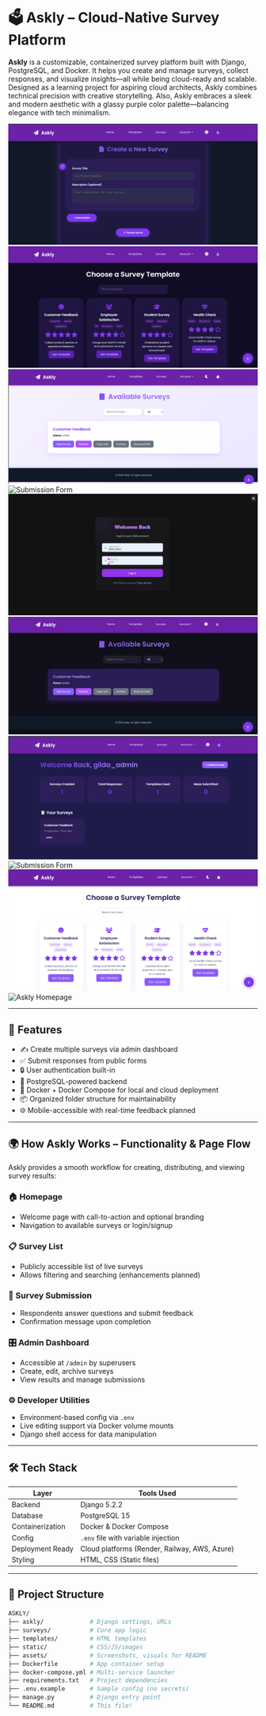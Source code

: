 # 🗳️ Askly – Cloud-Native Survey Platform

**Askly** is a customizable, containerized survey platform built with Django, PostgreSQL, and Docker. It helps you create and manage surveys, collect responses, and visualize insights—all while being cloud-ready and scalable. Designed as a learning project for aspiring cloud architects, Askly combines technical precision with creative storytelling. Also, Askly embraces a sleek and modern aesthetic with a glassy purple color palette—balancing elegance with tech minimalism.

![Askly Banner](./assets/create.png) 
![Askly Homepage](./assets/dark-dash.png)
![Survey List](./assets/survey.png)
![Submission Form](./assets/dak-home.png)
![Admin Dashboard](./assets/login.png)
![Askly Homepage](./assets/dark-survey.png)
![Survey List](./assets/dark-tem.png)
![Submission Form](./assets/dashboad.png)
![Admin Dashboard](./assets/template.png)
![Askly Homepage](./assets/homepage.png) <!-- optional banner -->

---

## 🌟 Features

- ✍️ Create multiple surveys via admin dashboard
- ✅ Submit responses from public forms
- 🔒 User authentication built-in
- 🧠 PostgreSQL-powered backend
- 🐳 Docker + Docker Compose for local and cloud deployment
- 📦 Organized folder structure for maintainability
- 🌐 Mobile-accessible with real-time feedback planned

---

## 🌍 How Askly Works – Functionality & Page Flow

Askly provides a smooth workflow for creating, distributing, and viewing survey results:

### 🏠 Homepage
- Welcome page with call-to-action and optional branding
- Navigation to available surveys or login/signup

### 📋 Survey List
- Publicly accessible list of live surveys
- Allows filtering and searching (enhancements planned)

### 📝 Survey Submission
- Respondents answer questions and submit feedback
- Confirmation message upon completion

### 🎛️ Admin Dashboard
- Accessible at `/admin` by superusers
- Create, edit, archive surveys
- View results and manage submissions

### ⚙️ Developer Utilities
- Environment-based config via `.env`
- Live editing support via Docker volume mounts
- Django shell access for data manipulation

---

## 🛠️ Tech Stack

| Layer            | Tools Used                  |
|------------------|-----------------------------|
| Backend          | Django 5.2.2                 |
| Database         | PostgreSQL 15               |
| Containerization | Docker & Docker Compose     |
| Config           | `.env` file with variable injection |
| Deployment Ready | Cloud platforms (Render, Railway, AWS, Azure) |
| Styling          | HTML, CSS (Static files)    |

---

## 📁 Project Structure

```bash
ASKLY/
├── askly/             # Django settings, URLs
├── surveys/           # Core app logic
├── templates/         # HTML templates
├── static/            # CSS/JS/images
├── assets/            # Screenshots, visuals for README
├── Dockerfile         # App container setup
├── docker-compose.yml # Multi-service launcher
├── requirements.txt   # Project dependencies
├── .env.example       # Sample config (no secrets)
├── manage.py          # Django entry point
└── README.md          # This file!

